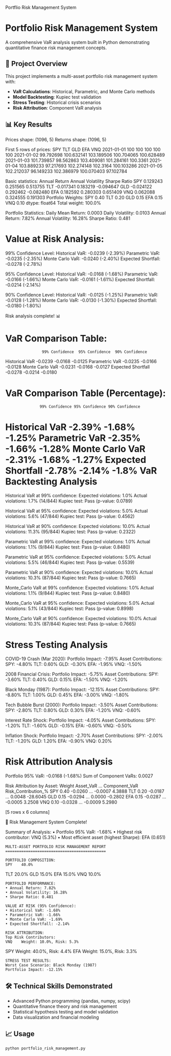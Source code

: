 Portflio Risk Management System
# Portfolio Risk Management System

A comprehensive VaR analysis system built in Python demonstrating quantitative finance risk management concepts.

## 🎯 Project Overview
This project implements a multi-asset portfolio risk management system with:
- **VaR Calculations**: Historical, Parametric, and Monte Carlo methods
- **Model Backtesting**: Kupiec test validation 
- **Stress Testing**: Historical crisis scenarios
- **Risk Attribution**: Component VaR analysis

## 📊 Key Results
Prices shape: (1096, 5)
Returns shape: (1096, 5)

First 5 rows of prices:
                   SPY         TLT         GLD         EFA         VNQ
2021-01-01         100         100         100         100         100
2021-01-02   99.792698  100.632141  103.189506  100.704065  100.628489
2021-01-03  101.739857   98.562863  103.409081  101.284161    100.3361
2021-01-04  103.889233   97.217693  102.274148    102.3164  100.103286
2021-01-05  102.212037   96.149233  102.386979  100.070403   97.102784

Basic statistics:
     Annual Return  Annual Volatility  Sharpe Ratio
SPY       0.129243           0.251565      0.513755
TLT      -0.017341           0.183219     -0.094647
GLD      -0.024122           0.292462     -0.082480
EFA       0.182592           0.280303      0.651409
VNQ       0.062088           0.324555      0.191303
Portfolio Weights:
SPY    0.40
TLT    0.20
GLD    0.15
EFA    0.15
VNQ    0.10
dtype: float64
Total weight: 100.0%

Portfolio Statistics:
Daily Mean Return: 0.0003
Daily Volatility: 0.0103
Annual Return: 7.82%
Annual Volatility: 16.28%
Sharpe Ratio: 0.481

Value at Risk Analysis:
==================================================

99% Confidence Level:
  Historical VaR:   -0.0239 (-2.39%)
  Parametric VaR:   -0.0235 (-2.35%)
  Monte Carlo VaR:  -0.0240 (-2.40%)
  Expected Shortfall: -0.0278 (-2.78%)

95% Confidence Level:
  Historical VaR:   -0.0168 (-1.68%)
  Parametric VaR:   -0.0166 (-1.66%)
  Monte Carlo VaR:  -0.0161 (-1.61%)
  Expected Shortfall: -0.0214 (-2.14%)

90% Confidence Level:
  Historical VaR:   -0.0125 (-1.25%)
  Parametric VaR:   -0.0128 (-1.28%)
  Monte Carlo VaR:  -0.0130 (-1.30%)
  Expected Shortfall: -0.0180 (-1.80%)

 
 Risk analysis complete! 📊

VaR Comparison Table:
============================================================
                    99% Confidence  95% Confidence  90% Confidence
Historical VaR             -0.0239         -0.0168         -0.0125
Parametric VaR             -0.0235         -0.0166         -0.0128
Monte Carlo VaR            -0.0231         -0.0168         -0.0127
Expected Shortfall         -0.0278         -0.0214         -0.0180

VaR Comparison Table (Percentage):
============================================================
                   99% Confidence 95% Confidence 90% Confidence
Historical VaR             -2.39%         -1.68%         -1.25%
Parametric VaR             -2.35%         -1.66%         -1.28%
Monte Carlo VaR            -2.31%         -1.68%         -1.27%
Expected Shortfall         -2.78%         -2.14%          -1.8%
VaR Backtesting Analysis
==================================================

Historical VaR at 99% confidence:
  Expected violations: 1.0%
  Actual violations: 1.7% (14/844)
  Kupiec test: Pass (p-value: 0.0789)

Historical VaR at 95% confidence:
  Expected violations: 5.0%
  Actual violations: 5.6% (47/844)
  Kupiec test: Pass (p-value: 0.4562)

Historical VaR at 90% confidence:
  Expected violations: 10.0%
  Actual violations: 11.3% (95/844)
  Kupiec test: Pass (p-value: 0.2322)

Parametric VaR at 99% confidence:
  Expected violations: 1.0%
  Actual violations: 1.1% (9/844)
  Kupiec test: Pass (p-value: 0.8480)

Parametric VaR at 95% confidence:
  Expected violations: 5.0%
  Actual violations: 5.5% (46/844)
  Kupiec test: Pass (p-value: 0.5539)

Parametric VaR at 90% confidence:
  Expected violations: 10.0%
  Actual violations: 10.3% (87/844)
  Kupiec test: Pass (p-value: 0.7665)

Monte_Carlo VaR at 99% confidence:
  Expected violations: 1.0%
  Actual violations: 1.1% (9/844)
  Kupiec test: Pass (p-value: 0.8480)

Monte_Carlo VaR at 95% confidence:
  Expected violations: 5.0%
  Actual violations: 5.1% (43/844)
  Kupiec test: Pass (p-value: 0.8998)

Monte_Carlo VaR at 90% confidence:
  Expected violations: 10.0%
  Actual violations: 10.3% (87/844)
  Kupiec test: Pass (p-value: 0.7665)


Stress Testing Analysis
==================================================

COVID-19 Crash (Mar 2020):
  Portfolio Impact: -7.95%
  Asset Contributions:
    SPY: -4.80%
    TLT: 0.60%
    GLD: -0.30%
    EFA: -1.95%
    VNQ: -1.50%

2008 Financial Crisis:
  Portfolio Impact: -5.75%
  Asset Contributions:
    SPY: -3.60%
    TLT: 0.40%
    GLD: 0.15%
    EFA: -1.50%
    VNQ: -1.20%

Black Monday (1987):
  Portfolio Impact: -12.15%
  Asset Contributions:
    SPY: -8.80%
    TLT: 1.00%
    GLD: 0.45%
    EFA: -3.00%
    VNQ: -1.80%

Tech Bubble Burst (2000):
  Portfolio Impact: -3.50%
  Asset Contributions:
    SPY: -2.80%
    TLT: 0.80%
    GLD: 0.30%
    EFA: -1.20%
    VNQ: -0.60%

Interest Rate Shock:
  Portfolio Impact: -4.05%
  Asset Contributions:
    SPY: -1.20%
    TLT: -1.60%
    GLD: -0.15%
    EFA: -0.60%
    VNQ: -0.50%

Inflation Shock:
  Portfolio Impact: -2.70%
  Asset Contributions:
    SPY: -2.00%
    TLT: -1.20%
    GLD: 1.20%
    EFA: -0.90%
    VNQ: 0.20%


Risk Attribution Analysis
==================================================
Portfolio 95% VaR: -0.0168 (-1.68%)
Sum of Component VaRs: 0.0027

Risk Attribution by Asset:
     Weight  Asset_VaR  ...  Component_VaR  Risk_Contribution_%
SPY    0.40    -0.0260  ...        -0.0007               4.3888
TLT    0.20    -0.0187  ...         0.0048             -28.6045
GLD    0.15    -0.0294  ...         0.0000              -0.2802
EFA    0.15    -0.0287  ...        -0.0005               3.2508
VNQ    0.10    -0.0328  ...        -0.0009               5.2980

[5 rows x 6 columns]

🎯 Risk Management System Complete!

Summary of Analysis:
• Portfolio 95% VaR: -1.68%
• Highest risk contributor: VNQ (5.3%)
• Most efficient asset (highest Sharpe): EFA (0.651)

    
    MULTI-ASSET PORTFOLIO RISK MANAGEMENT REPORT
    ============================================
    
    PORTFOLIO COMPOSITION:
    SPY    40.0%
TLT    20.0%
GLD    15.0%
EFA    15.0%
VNQ    10.0%
    
    PORTFOLIO PERFORMANCE:
    • Annual Return: 7.82%
    • Annual Volatility: 16.28%
    • Sharpe Ratio: 0.481
    
    VALUE AT RISK (95% Confidence):
    • Historical VaR: -1.68%
    • Parametric VaR: -1.66%
    • Monte Carlo VaR: -1.69%
    • Expected Shortfall: -2.14%
    
    RISK ATTRIBUTION:
    Top Risk Contributors:
    VNQ    Weight: 10.0%, Risk: 5.3%
SPY    Weight: 40.0%, Risk: 4.4%
EFA    Weight: 15.0%, Risk: 3.3%
    
    STRESS TEST RESULTS:
    Worst Case Scenario: Black Monday (1987)
    Portfolio Impact: -12.15%

## 🛠️ Technical Skills Demonstrated
- Advanced Python programming (pandas, numpy, scipy)
- Quantitative finance theory and risk management
- Statistical hypothesis testing and model validation
- Data visualization and financial modeling

## 📈 Usage
```python
python portfolio_risk_management.py
